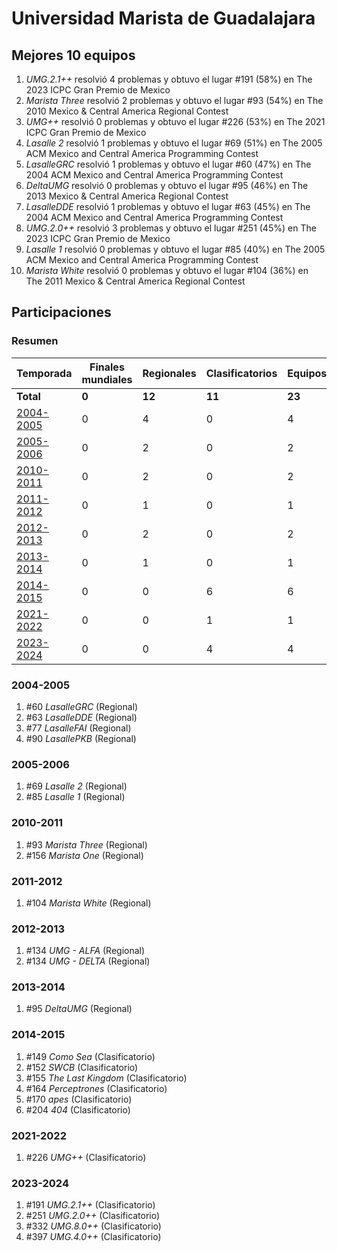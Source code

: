 # Universidad Marista de Guadalajara

## Mejores 10 equipos

1. _UMG.2.1++_ resolvió 4 problemas y obtuvo el lugar #191 (58%) en The 2023 ICPC Gran Premio de Mexico
1. _Marista Three_ resolvió 2 problemas y obtuvo el lugar #93 (54%) en The 2010 Mexico & Central America Regional Contest
1. _UMG++_ resolvió 0 problemas y obtuvo el lugar #226 (53%) en The 2021 ICPC Gran Premio de Mexico
1. _Lasalle 2_ resolvió 1 problemas y obtuvo el lugar #69 (51%) en The 2005 ACM Mexico and Central America Programming Contest
1. _LasalleGRC_ resolvió 1 problemas y obtuvo el lugar #60 (47%) en The 2004 ACM Mexico and Central America Programming Contest
1. _DeltaUMG_ resolvió 0 problemas y obtuvo el lugar #95 (46%) en The 2013 Mexico & Central America Regional Contest
1. _LasalleDDE_ resolvió 1 problemas y obtuvo el lugar #63 (45%) en The 2004 ACM Mexico and Central America Programming Contest
1. _UMG.2.0++_ resolvió 3 problemas y obtuvo el lugar #251 (45%) en The 2023 ICPC Gran Premio de Mexico
1. _Lasalle 1_ resolvió 0 problemas y obtuvo el lugar #85 (40%) en The 2005 ACM Mexico and Central America Programming Contest
1. _Marista White_ resolvió 0 problemas y obtuvo el lugar #104 (36%) en The 2011 Mexico & Central America Regional Contest

## Participaciones

### Resumen

| Temporada | Finales mundiales | Regionales | Clasificatorios | Equipos |
| --- | --- | --- | --- | --- |
| **Total** | **0** | **12** | **11** | **23** |
| [2004-2005](#2004-2005) | 0 | 4 | 0 | 4 |
| [2005-2006](#2005-2006) | 0 | 2 | 0 | 2 |
| [2010-2011](#2010-2011) | 0 | 2 | 0 | 2 |
| [2011-2012](#2011-2012) | 0 | 1 | 0 | 1 |
| [2012-2013](#2012-2013) | 0 | 2 | 0 | 2 |
| [2013-2014](#2013-2014) | 0 | 1 | 0 | 1 |
| [2014-2015](#2014-2015) | 0 | 0 | 6 | 6 |
| [2021-2022](#2021-2022) | 0 | 0 | 1 | 1 |
| [2023-2024](#2023-2024) | 0 | 0 | 4 | 4 |

### 2004-2005

1. #60 _LasalleGRC_ (Regional)
1. #63 _LasalleDDE_ (Regional)
1. #77 _LasalleFAI_ (Regional)
1. #90 _LasallePKB_ (Regional)

### 2005-2006

1. #69 _Lasalle 2_ (Regional)
1. #85 _Lasalle 1_ (Regional)

### 2010-2011

1. #93 _Marista Three_ (Regional)
1. #156 _Marista One_ (Regional)

### 2011-2012

1. #104 _Marista White_ (Regional)

### 2012-2013

1. #134 _UMG - ALFA_ (Regional)
1. #134 _UMG - DELTA_ (Regional)

### 2013-2014

1. #95 _DeltaUMG_ (Regional)

### 2014-2015

1. #149 _Como Sea_ (Clasificatorio)
1. #152 _SWCB_ (Clasificatorio)
1. #155 _The Last Kingdom_ (Clasificatorio)
1. #164 _Perceptrones_ (Clasificatorio)
1. #170 _apes_ (Clasificatorio)
1. #204 _404_ (Clasificatorio)

### 2021-2022

1. #226 _UMG++_ (Clasificatorio)

### 2023-2024

1. #191 _UMG.2.1++_ (Clasificatorio)
1. #251 _UMG.2.0++_ (Clasificatorio)
1. #332 _UMG.8.0++_ (Clasificatorio)
1. #397 _UMG.4.0++_ (Clasificatorio)



